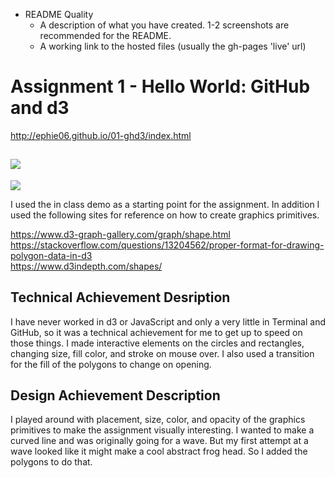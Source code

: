 


- README Quality
    - A description of what you have created. 1-2 screenshots are recommended for the README.  
    - A working link to the hosted files (usually the gh-pages 'live' url)  


Assignment 1 - Hello World: GitHub and d3  
===

http://ephie06.github.io/01-ghd3/index.html

<img src = "https://github.com/ephie06/01-ghd3/blob/main/Screen%20Shot%202021-02-05%20at%2011.59.49%20AM.png?raw=true"></img><br>
---
<img src = "https://github.com/ephie06/01-ghd3/blob/main/Screen%20Shot%202021-02-05%20at%2011.43.54%20AM.png?raw=true"> </img>

I used the in class demo as a starting point for the assignment. In addition I used the following sites for reference on how to create graphics primitives. 

https://www.d3-graph-gallery.com/graph/shape.html<br>
https://stackoverflow.com/questions/13204562/proper-format-for-drawing-polygon-data-in-d3<br>
https://www.d3indepth.com/shapes/<br>

Technical Achievement Desription
---

I have never worked in d3 or JavaScript and only a very little in Terminal and GitHub, so it was a technical achievement for me to get up to speed on those things. I made interactive elements on the circles and rectangles, changing size, fill color, and stroke on mouse over. I also used a transition for the fill of the polygons to change on opening.  

Design Achievement Description
---

I played around with placement, size, color, and opacity of the graphics primitives to make the assignment visually interesting. I wanted to make a curved line and was originally going for a wave. But my first attempt at a wave looked like it might make a cool abstract frog head. So I added the polygons to do that. 

